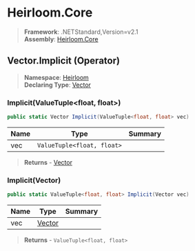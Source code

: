 # Heirloom.Core

> **Framework**: .NETStandard,Version=v2.1  
> **Assembly**: [Heirloom.Core][0]

## Vector.Implicit (Operator)

> **Namespace**: [Heirloom][0]  
> **Declaring Type**: [Vector][1]

### Implicit(ValueTuple<float, float>)

```cs
public static Vector Implicit(ValueTuple<float, float> vec)
```

| Name | Type                       | Summary |
|------|----------------------------|---------|
| vec  | `ValueTuple<float, float>` |         |

> **Returns** - [Vector][1]

### Implicit(Vector)

```cs
public static ValueTuple<float, float> Implicit(Vector vec)
```

| Name | Type        | Summary |
|------|-------------|---------|
| vec  | [Vector][1] |         |

> **Returns** - `ValueTuple<float, float>`

[0]: ../../../Heirloom.Core.md
[1]: ../Vector.md
